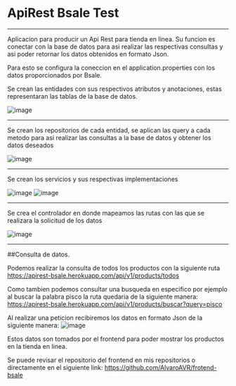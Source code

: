 # ApiRest Bsale Test
*** 
Aplicacion para producir un Api Rest para tienda en linea.
Su funcion es conectar con la base de datos para asi realizar las respectivas consultas y asi poder retornar los datos obtenidos en formato Json. 

Para esto se configura la coneccion en el application.properties con los datos proporcionados por Bsale.

Se crean las entidades con sus respectivos atributos y anotaciones, estas representaran las tablas de la base de datos.

![image](https://user-images.githubusercontent.com/101934732/201563574-c95e32c5-33c6-4257-b1b8-54f325e40616.png)
***

Se crean los repositorios de cada entidad, se aplican las query a cada metodo para asi realizar las consultas a la base de datos y obtener los datos deseados

![image](https://user-images.githubusercontent.com/101934732/201563095-9c3618d3-ae5d-465e-b0b3-c5ea7df0ae38.png)
***

Se crean los servicios y sus respectivas implementaciones 

![image](https://user-images.githubusercontent.com/101934732/201563791-1fdf5cf0-401d-44c8-82cc-6472ea2120e0.png)
![image](https://user-images.githubusercontent.com/101934732/201563854-10589db3-4bb5-4920-9ff4-884577a0a1be.png)
***

Se crea el controlador en donde mapeamos las rutas con las que se realizara la solicitud de los datos

![image](https://user-images.githubusercontent.com/101934732/201564002-0fdb050a-5ff3-473c-bed5-8dbe62c4826f.png)
***
##Consulta de datos.

Podemos realizar la consulta de todos los productos con la siguiente ruta https://apirest-bsale.herokuapp.com/api/v1/products/todos 

Como tambien podemos consultar una busqueda en especifico por ejemplo al buscar la palabra pisco la ruta quedaria de la siguiente manera:  https://apirest-bsale.herokuapp.com/api/v1/products/buscar?query=pisco

Al realizar una peticion recibiremos los datos en formato Json de la siguiente manera: 
![image](https://user-images.githubusercontent.com/101934732/201562536-bce04433-af7a-4b10-ab42-617e6fda9ba3.png)

Estos datos son tomados por el frontend para poder mostrar los productos en la tienda en linea.

Se puede revisar el repositorio del frontend en mis repositorios o directamente en el siguiente link: https://github.com/AlvaroAVR/frotend-bsale


